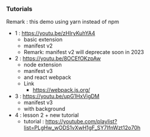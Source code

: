 ### Tutorials
Remark : this demo using yarn instead of npm
- 1 : https://youtu.be/zHIryKuhYA4
  - basic extension
  - manifest v2
  - Remark: manifest v2 will deprecate soon in 2023
- 2 : https://youtu.be/8OCEfOKzpAw
  - node extension
  - manifest v3
  - and react webpack
  - Link
    - https://webpack.js.org/
- 3 : https://youtu.be/upG1HxVigDM
  - manifest v3
  - with background
- 4 : lesson 2 + new tutorial
  - tutorial : https://youtube.com/playlist?list=PLgHw_wODS1vXwH1gF_SY7IfnWzt12o70h


